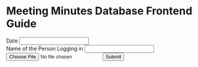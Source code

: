 # Meeting Minutes Database Frontend Guide

 <form action="/action_page.php">
        <label for="date">Date</label>
        <input type="text" id="date" />
        <br>
        <label for="person_who_logged">Name of the Person Logging in</label>
        <input type="person_who_logged" id="person_who_logged" />
        <br>       
        <input type="file" id="myFile" name="filename">
        <input type="submit">

</form>
